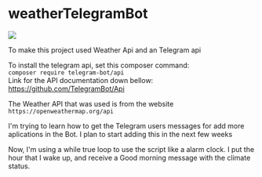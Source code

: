 # weatherTelegramBot<br/>
![](blob:https://web.telegram.org/3b568aec-d98d-4692-9674-175c0d2af622)

To make this project  used Weather Api and an Telegram api

To install the telegram api, set this composer command:<br/> 
`composer require telegram-bot/api`<br/>
Link for the API documentation down bellow:<br/>
https://github.com/TelegramBot/Api


The Weather API that was used is from the website<br/>
``https://openweathermap.org/api``<br/>


I'm trying to learn how to get the Telegram users messages for add more aplications in the Bot. I plan to start adding this in the next few weeks</br>


Now, I'm using a while true loop to use the script like a alarm clock. I put the hour that I wake up, and receive a Good morning message with the climate status.

